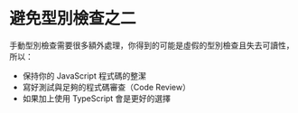 # 避免型別檢查之二

手動型別檢查需要很多額外處理，你得到的可能是虛假的型別檢查且失去可讀性，所以：
- 保持你的 JavaScript 程式碼的整潔
- 寫好測試與足夠的程式碼審查（Code Review）
- 如果加上使用 TypeScript 會是更好的選擇